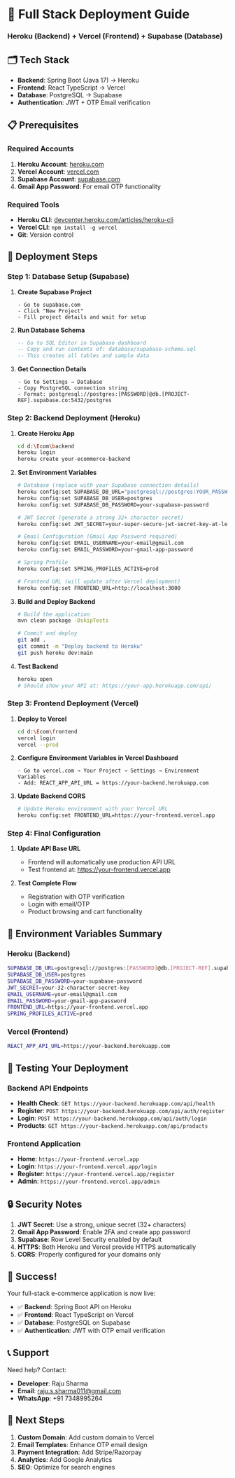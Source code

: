 # 🚀 Full Stack Deployment Guide
### Heroku (Backend) + Vercel (Frontend) + Supabase (Database)

## 🗂️ Tech Stack
- **Backend**: Spring Boot (Java 17) → Heroku
- **Frontend**: React TypeScript → Vercel  
- **Database**: PostgreSQL → Supabase
- **Authentication**: JWT + OTP Email verification

## 📋 Prerequisites

### Required Accounts
1. **Heroku Account**: [heroku.com](https://heroku.com)
2. **Vercel Account**: [vercel.com](https://vercel.com) 
3. **Supabase Account**: [supabase.com](https://supabase.com)
4. **Gmail App Password**: For email OTP functionality

### Required Tools
- **Heroku CLI**: [devcenter.heroku.com/articles/heroku-cli](https://devcenter.heroku.com/articles/heroku-cli)
- **Vercel CLI**: `npm install -g vercel`
- **Git**: Version control

## 🎯 Deployment Steps

### Step 1: Database Setup (Supabase)

1. **Create Supabase Project**
   ```
   - Go to supabase.com
   - Click "New Project"
   - Fill project details and wait for setup
   ```

2. **Run Database Schema**
   ```sql
   -- Go to SQL Editor in Supabase dashboard
   -- Copy and run contents of: database/supabase-schema.sql
   -- This creates all tables and sample data
   ```

3. **Get Connection Details**
   ```
   - Go to Settings → Database
   - Copy PostgreSQL connection string
   - Format: postgresql://postgres:[PASSWORD]@db.[PROJECT-REF].supabase.co:5432/postgres
   ```

### Step 2: Backend Deployment (Heroku)

1. **Create Heroku App**
   ```bash
   cd d:\Ecom\backend
   heroku login
   heroku create your-ecommerce-backend
   ```

2. **Set Environment Variables**
   ```bash
   # Database (replace with your Supabase connection details)
   heroku config:set SUPABASE_DB_URL="postgresql://postgres:YOUR_PASSWORD@db.PROJECT_REF.supabase.co:5432/postgres"
   heroku config:set SUPABASE_DB_USER=postgres
   heroku config:set SUPABASE_DB_PASSWORD=your-supabase-password
   
   # JWT Secret (generate a strong 32+ character secret)
   heroku config:set JWT_SECRET=your-super-secure-jwt-secret-key-at-least-32-characters-long
   
   # Email Configuration (Gmail App Password required)
   heroku config:set EMAIL_USERNAME=your-email@gmail.com
   heroku config:set EMAIL_PASSWORD=your-gmail-app-password
   
   # Spring Profile
   heroku config:set SPRING_PROFILES_ACTIVE=prod
   
   # Frontend URL (will update after Vercel deployment)
   heroku config:set FRONTEND_URL=http://localhost:3000
   ```

3. **Build and Deploy Backend**
   ```bash
   # Build the application
   mvn clean package -DskipTests
   
   # Commit and deploy
   git add .
   git commit -m "Deploy backend to Heroku"
   git push heroku dev:main
   ```

4. **Test Backend**
   ```bash
   heroku open
   # Should show your API at: https://your-app.herokuapp.com/api/
   ```

### Step 3: Frontend Deployment (Vercel)

1. **Deploy to Vercel**
   ```bash
   cd d:\Ecom\frontend
   vercel login
   vercel --prod
   ```

2. **Configure Environment Variables in Vercel Dashboard**
   ```
   - Go to vercel.com → Your Project → Settings → Environment Variables
   - Add: REACT_APP_API_URL = https://your-backend.herokuapp.com
   ```

3. **Update Backend CORS**
   ```bash
   # Update Heroku environment with your Vercel URL
   heroku config:set FRONTEND_URL=https://your-frontend.vercel.app
   ```

### Step 4: Final Configuration

1. **Update API Base URL**
   - Frontend will automatically use production API URL
   - Test frontend at: https://your-frontend.vercel.app

2. **Test Complete Flow**
   - Registration with OTP verification
   - Login with email/OTP
   - Product browsing and cart functionality

## 🔧 Environment Variables Summary

### Heroku (Backend)
```bash
SUPABASE_DB_URL=postgresql://postgres:[PASSWORD]@db.[PROJECT-REF].supabase.co:5432/postgres
SUPABASE_DB_USER=postgres
SUPABASE_DB_PASSWORD=your-supabase-password
JWT_SECRET=your-32-character-secret-key
EMAIL_USERNAME=your-email@gmail.com
EMAIL_PASSWORD=your-gmail-app-password
FRONTEND_URL=https://your-frontend.vercel.app
SPRING_PROFILES_ACTIVE=prod
```

### Vercel (Frontend)
```bash
REACT_APP_API_URL=https://your-backend.herokuapp.com
```

## 🧪 Testing Your Deployment

### Backend API Endpoints
- **Health Check**: `GET https://your-backend.herokuapp.com/api/health`
- **Register**: `POST https://your-backend.herokuapp.com/api/auth/register`
- **Login**: `POST https://your-backend.herokuapp.com/api/auth/login`
- **Products**: `GET https://your-backend.herokuapp.com/api/products`

### Frontend Application
- **Home**: `https://your-frontend.vercel.app`
- **Login**: `https://your-frontend.vercel.app/login`
- **Register**: `https://your-frontend.vercel.app/register`
- **Admin**: `https://your-frontend.vercel.app/admin`

## 🔒 Security Notes

1. **JWT Secret**: Use a strong, unique secret (32+ characters)
2. **Gmail App Password**: Enable 2FA and create app password
3. **Supabase**: Row Level Security enabled by default
4. **HTTPS**: Both Heroku and Vercel provide HTTPS automatically
5. **CORS**: Properly configured for your domains only

## 🎉 Success!

Your full-stack e-commerce application is now live:
- ✅ **Backend**: Spring Boot API on Heroku
- ✅ **Frontend**: React TypeScript on Vercel
- ✅ **Database**: PostgreSQL on Supabase
- ✅ **Authentication**: JWT with OTP email verification

## 📞 Support

Need help? Contact:
- **Developer**: Raju Sharma
- **Email**: raju.s.sharma011@gmail.com
- **WhatsApp**: +91 7348995264

## 🚀 Next Steps

1. **Custom Domain**: Add custom domain to Vercel
2. **Email Templates**: Enhance OTP email design
3. **Payment Integration**: Add Stripe/Razorpay
4. **Analytics**: Add Google Analytics
5. **SEO**: Optimize for search engines

